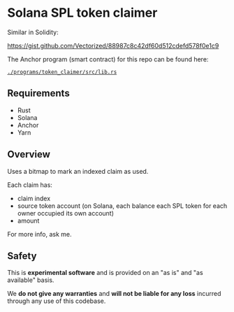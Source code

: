 # Solana SPL token claimer

Similar in Solidity:

https://gist.github.com/Vectorized/88987c8c42df60d512cdefd578f0e1c9

The Anchor program (smart contract) for this repo can be found here:  

[`./programs/token_claimer/src/lib.rs`](programs/token_claimer/src/lib.rs)

## Requirements

- Rust
- Solana
- Anchor
- Yarn

## Overview

Uses a bitmap to mark an indexed claim as used.

Each claim has:

- claim index  
- source token account (on Solana, each balance each SPL token for each owner occupied its own account)  
- amount  

For more info, ask me.

## Safety

This is **experimental software** and is provided on an "as is" and "as available" basis.

We **do not give any warranties** and **will not be liable for any loss** incurred through any use of this codebase.

